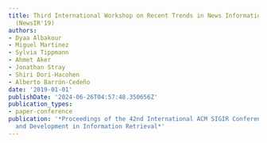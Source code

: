 ```yaml
---
title: Third International Workshop on Recent Trends in News Information Retrieval
  (NewsIR'19)
authors:
- Dyaa Albakour
- Miguel Martinez
- Sylvia Tippmann
- Ahmet Aker
- Jonathan Stray
- Shiri Dori-Hacohen
- Alberto Barrón-Cedeño
date: '2019-01-01'
publishDate: '2024-06-26T04:57:48.350656Z'
publication_types:
- paper-conference
publication: '*Proceedings of the 42nd International ACM SIGIR Conference on Research
  and Development in Information Retrieval*'
---
```

